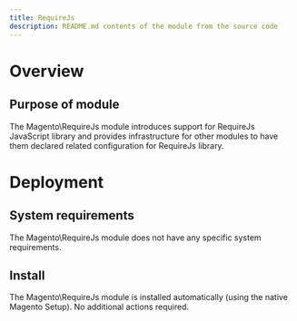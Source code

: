 ```yaml
---
title: RequireJs
description: README.md contents of the module from the source code
---
```


# Overview
## Purpose of module

The Magento\RequireJs module introduces support for RequireJs JavaScript library and provides infrastructure for other modules to have them declared related configuration for RequireJs library.

# Deployment
## System requirements

The Magento\RequireJs module does not have any specific system requirements.

## Install
The Magento\RequireJs module is installed automatically (using the native Magento Setup). No additional actions required.
